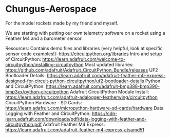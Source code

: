 # Chungus-Aerospace
For the model rockets made by my friend and myself.

We are starting with putting our own telemetry software on a rocket using a Feather M4 and a barometer sensor.


Resources:
Contains demo files and libraries (very helpful, look at specific sensor code examples!): https://circuitpython.org/libraries
Intro and setup of CircuitPython: https://learn.adafruit.com/welcome-to-circuitpython/installing-circuitpython
Most updated libraries: https://github.com/adafruit/Adafruit_CircuitPython_Bundle/releases
UF2 Bootloader Details: https://learn.adafruit.com/adafruit-feather-m0-express-designed-for-circuit-python-circuitpython/uf2-bootloader-details
Python and CircuitPython: https://learn.adafruit.com/adafruit-bmp388-bmp390-bmp3xx/python-circuitpython
Adafruit CircuitPython Module Install: https://learn.adafruit.com/adafruit-adalogger-featherwing/circuitpython
CircuitPython Hardware - SD Cards: https://learn.adafruit.com/micropython-hardware-sd-cards/hardware
Data Logging with Feather and CircuitPython: https://cdn-learn.adafruit.com/downloads/pdf/data-logging-with-feather-and-circuitpython.pdf
Adafruit Feather M4 Express: https://learn.adafruit.com/adafruit-feather-m4-express-atsamd51
